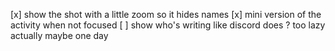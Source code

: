 [x] show the shot with a little zoom so it hides names
[x] mini version of the activity when not focused
[ ] show who's writing like discord does ? too lazy actually maybe one day